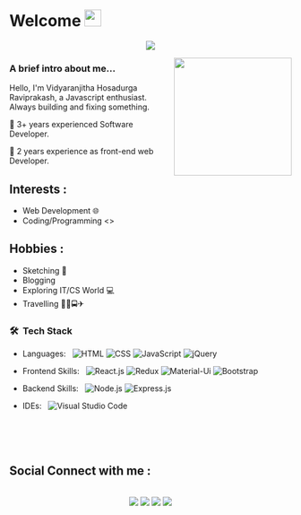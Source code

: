 # Welcome <img src="https://raw.githubusercontent.com/MartinHeinz/MartinHeinz/master/wave.gif" width="30px">

<p align="center">
<img src="https://readme-typing-svg.herokuapp.com?color=%230D60FF&width=800&size=40&center=true&vCenter=true&lines=Hello%2C+I+am+Vidyaranjitha+;Welcome+to+my+github+profile">
</p>

<img align="right" width= "210px" src="assests/images/rubicls.gif">

### A brief intro about me...

Hello, I'm Vidyaranjitha Hosadurga Raviprakash, a Javascript enthusiast.
Always building and fixing something.

📌 3+ years experienced Software Developer.

📌 2 years experience as front-end web Developer.

## Interests :

- Web Development 🌐
- Coding/Programming <>
  <br>

## Hobbies :

- Sketching 🎨
- Blogging
- Exploring IT/CS World 💻
- Travelling 🚕🚗🚍✈
  <br>

### **🛠 &nbsp;Tech Stack**

- Languages: &nbsp;
  ![HTML](https://img.shields.io/badge/-HTML-333333?style=flat&logo=HTML5)
  ![CSS](https://img.shields.io/badge/-CSS-333333?style=flat&logo=CSS3&logoColor=1572B6)
  ![JavaScript](https://img.shields.io/badge/-JavaScript-333333?style=flat&logo=javascript)
  ![jQuery](https://img.shields.io/badge/-jQuery--333333?style=flat&logo=jQuery&logoColor=007ACC)

- Frontend Skills: &nbsp;
  ![React.js](https://img.shields.io/badge/-React.js-333333?style=flat&logo=React&logoColor=007ACC)
  ![Redux](https://img.shields.io/badge/-Redux-333333?style=flat&logo=redux&logoColor=007ACC)
  ![Material-Ui](https://img.shields.io/badge/-MaterialUi-333333?style=flat&logo=materialui&logoColor=007ACC)
  ![Bootstrap](https://img.shields.io/badge/-Bootstrap-333333?style=flat&logo=bootstrap&logoColor=563D7C)
- Backend Skills: &nbsp;
  ![Node.js](https://img.shields.io/badge/-Node.js-333333?style=flat&logo=Node.js&logoColor=007ACC)
  ![Express.js](https://img.shields.io/badge/-Express.js-333333?style=flat&logo=node.js)
- IDEs: &nbsp;
  ![Visual Studio Code](https://img.shields.io/badge/-Visual%20Studio%20Code-333333?style=flat&logo=visual-studio-code&logoColor=007ACC)

<br>
<br></br>

## Social Connect with me :

<p align="center">
<br>
<a href="https://www.linkedin.com/in/vidyaranjitha-raviprakash-achar-1b71b2118/"><img src="https://img.shields.io/badge/LinkedIn-0077B5?style=for-the-badge&logo=linkedin&logoColor=white"></a>
<a href="https://github.com/vidyaranjitha-hosadurga-raviprakash"><img src="https://img.shields.io/badge/GitHub-100000?style=for-the-badge&logo=github&logoColor=white"></a>
<a href="mailto:vidyaachar19@gmail.com"><img src="https://img.shields.io/badge/vidyaachar19%40gmail.com-Gmail-red?style=for-the-badge&logo=gmail&logoColor=white"></a>
<a href="https://www.instagram.com/prismatic.hr/"><img src="https://img.shields.io/badge/Instagram-E4405F?style=for-the-badge&logo=instagram&logoColor=white"></a>
